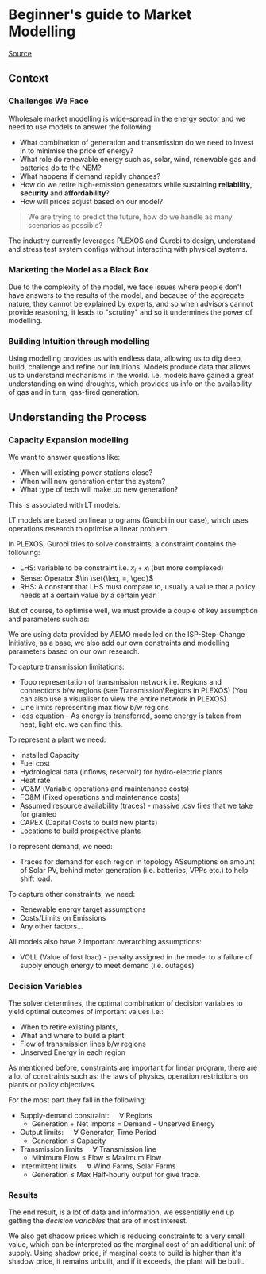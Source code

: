 # Beginner's guide to Market Modelling

[Source](https://endgameanalytics.com.au/opening-the-black-box-part-1-of-3/)


## Context

### Challenges We Face

Wholesale market modelling is wide-spread in the energy sector and we need to use models to answer the following:
- What combination of generation and transmission do we need to invest in to minimise the price of energy?
- What role do renewable energy such as, solar, wind, renewable gas and batteries do to the NEM?
- What happens if demand rapidly changes?
- How do we retire high-emission generators while sustaining **reliability**, **security** and **affordability**?
- How will prices adjust based on our model?

> We are trying to predict the future, how do we handle as many scenarios as possible?

The industry currently leverages PLEXOS and Gurobi to design, understand and stress test system configs without interacting with physical systems.

### Marketing the Model as a Black Box

Due to the complexity of the model, we face issues where people don't have answers to the results of the model, and because of the aggregate nature, they cannot be explained by experts, and so when advisors cannot provide reasoning, it leads to "scrutiny" and so it undermines the power of modelling.

### Building Intuition through modelling

Using modelling provides us with endless data, allowing us to dig deep, build, challenge and refine our intuitions. Models produce data that allows us to understand mechanisms in the world. i.e. models have gained a great understanding on wind droughts, which provides us info on the availability of gas and in turn, gas-fired generation.

## Understanding the Process

### Capacity Expansion modelling

We want to answer questions like:
- When will existing power stations close?
- When will new generation enter the system?
- What type of tech will make up new generation?

This is associated with LT models.

LT models are based on linear programs (Gurobi in our case), which uses operations research to optimise a linear problem.

In PLEXOS, Gurobi tries to solve constraints, a constraint contains the following:
- LHS: variable to be constraint i.e. $x_i + x_j$ (but more complexed)
- Sense: Operator $\in \set{\leq, =, \geq}$
- RHS: A constant that LHS must compare to, usually a value that a policy needs at a certain value by a certain year.

But of course, to optimise well, we must provide a couple of key assumption and parameters such as:

We are using data provided by AEMO modelled on the ISP-Step-Change Initiative, as a base, we also add our own constraints and modelling parameters based on our own research.

To capture transmission limitations:
- Topo representation of transmission network i.e. Regions and connections b/w regions (see Transmission\\Regions in PLEXOS) (You can also use a visualiser to view the entire network in PLEXOS)
- Line limits representing max flow b/w regions
- loss equation - As energy is transferred, some energy is taken from heat, light etc. we can find this.

To represent a plant we need:
- Installed Capacity
- Fuel cost
- Hydrological data (inflows, reservoir) for hydro-electric plants
- Heat rate
- VO&M (Variable operations and maintenance costs)
- FO&M (Fixed operations and maintenance costs)
- Assumed resource availability (traces) - massive .csv files that we take for granted
- CAPEX (Capital Costs to build new plants)
- Locations to build prospective plants

To represent demand, we need:
- Traces for demand for each region in topology
ASsumptions on amount of Solar PV, behind meter generation (i.e. batteries, VPPs etc.) to help shift load.
  
To capture other constraints, we need:
- Renewable energy target assumptions
- Costs/Limits on Emissions
- Any other factors...


All models also have 2 important overarching assumptions:
- VOLL (Value of lost load) - penalty assigned in the model to a failure of supply enough energy to meet demand (i.e. outages)

### Decision Variables
The solver determines, the optimal combination of decision variables to yield optimal outcomes of important values i.e.:
- When to retire existing plants,
- What and where to build a plant
- Flow of transmission lines b/w regions
- Unserved Energy in each region

As mentioned before, constraints are important for linear program, there are a lot of constraints such as: the laws of physics, operation restrictions on plants or policy objectives.

For the most part they fall in the following:

- Supply-demand constraint: $\quad\forall$ Regions
  - Generation + Net Imports = Demand - Unserved Energy
- Output limits: $\quad\forall$ Generator, Time Period
  - Generation $\leq$ Capacity
- Transmission limits $\quad\forall$ Transmission line
  - Minimum Flow $\leq$ Flow $\leq$ Maximum Flow
- Intermittent limits $\quad\forall$ Wind Farms, Solar Farms
  - Generation $\leq$ Max Half-hourly output for give trace.

### Results

The end result, is a lot of data and information, we essentially end up getting the *decision variables* that are of most interest. 

We also get shadow prices which is reducing constraints to a very small value, which can be interpreted as the marginal cost of an additional unit of supply. Using shadow price, if marginal costs to build is higher than it's shadow price, it remains unbuilt, and if it exceeds, the plant will be built.